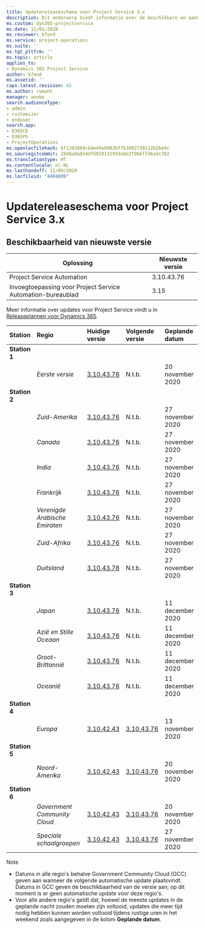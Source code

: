 ```yaml
---
title: Updatereleaseschema voor Project Service 3.x
description: Dit onderwerp biedt informatie over de beschikbare en aankomende releases van Dynamics 365 Project Service Automation.
ms.custom: dyn365-projectservice
ms.date: 11/01/2020
ms.reviewer: kfend
ms.service: project-operations
ms.suite: ''
ms.tgt_pltfrm: ''
ms.topic: article
applies_to:
- Dynamics 365 Project Service
author: kfend
ms.assetid: ''
caps.latest.revision: 42
ms.author: rumant
manager: annbe
search.audienceType:
- admin
- customizer
- enduser
search.app:
- D365CE
- D365PS
- ProjectOperations
ms.openlocfilehash: bf1203884cb4e49e0982bffb3092730122b2be9c
ms.sourcegitcommit: 2848a8a654df601911593da8e2f9b6ffd6adc702
ms.translationtype: HT
ms.contentlocale: nl-NL
ms.lasthandoff: 11/09/2020
ms.locfileid: "4404809"
---
```

# <a name="update-release-schedule-for-project-service-3x"></a>Updatereleaseschema voor Project Service 3.x

## <a name="latest-version-availability"></a>Beschikbaarheid van nieuwste versie

| Oplossing  | Nieuwste versie |
|-------|----|
| Project Service Automation    | 3.10.43.76 |
| Invoegtoepassing voor Project Service Automation-bureaublad                | 3.15          |

Meer informatie over updates voor Project Service vindt u in [Releaseplannen voor Dynamics 365](https://docs.microsoft.com/dynamics365/release-plans/). 

| Station  | Regio | Huidige versie | Volgende versie |  Geplande datum
| :---   | :---   | :---   | :---   |:---   |         
|<strong>Station 1</strong> | |  |  | |
| | <i>Eerste versie</i> | [3.10.43.76](whats-new-ur-25.md) | N.t.b. | 20 november 2020
|<strong>Station 2</strong> | |  |  | |
| | <i>Zuid-Amerika</i> | [3.10.43.76](whats-new-ur-25.md) | N.t.b. | 27 november 2020
| | <i>Canada</i> | [3.10.43.76](whats-new-ur-25.md) | N.t.b. | 27 november 2020 
| | <i>India</i> | [3.10.43.76](whats-new-ur-25.md) | N.t.b. | 27 november 2020
| | <i>Frankrijk</i> | [3.10.43.76](whats-new-ur-25.md) | N.t.b. | 27 november 2020
| | <i>Verenigde Arabische Emiraten</i> | [3.10.43.76](whats-new-ur-25.md) | N.t.b. | 27 november 2020
| | <i>Zuid-Afrika</i> | [3.10.43.76](whats-new-ur-25.md) | N.t.b. | 27 november 2020
| | <i>Duitsland</i> | [3.10.43.76](whats-new-ur-25.md) | N.t.b. | 27 november 2020
|<strong>Station 3</strong> | |  |  | |
| | <i>Japan</i> | [3.10.43.76](whats-new-ur-25.md) | N.t.b. | 11 december 2020
| | <i>Azië en Stille Oceaan</i> | [3.10.43.76](whats-new-ur-25.md) | N.t.b. | 11 december 2020
| | <i>Groot-Brittannië</i> | [3.10.43.76](whats-new-ur-25.md) | N.t.b. | 11 december 2020
| | <i>Oceanië</i> | [3.10.43.76](whats-new-ur-25.md) | N.t.b. | 11 december 2020
|<strong>Station 4</strong> | |  |  | |
| | <i>Europa</i> |[3.10.42.43](whats-new-ur-24.md) | [3.10.43.76](whats-new-ur-25.md) | 13 november 2020
|<strong>Station 5</strong> | |  |  | |
| | <i>Noord-Amerika</i> |[3.10.42.43](whats-new-ur-24.md) | [3.10.43.76](whats-new-ur-25.md) | 20 november 2020
|<strong>Station 6</strong> | |  |  | |
| | <i>Government Community Cloud</i> |[3.10.42.43](whats-new-ur-24.md) | [3.10.43.76](whats-new-ur-25.md) | 20 november 2020
| | <i>Speciale schaalgroepen</i> |[3.10.42.43](whats-new-ur-24.md) | [3.10.43.76](whats-new-ur-25.md) | 27 november 2020

>[!Note]
> - Datums in alle regio's behalve Government Community Cloud (GCC) geven aan wanneer de volgende automatische update plaatsvindt. Datums in GCC geven de beschikbaarheid van de versie aan; op dit moment is er geen automatische update voor deze regio's.
> - Voor alle andere regio's geldt dat, hoewel de meeste updates in de geplande nacht zouden moeten zijn voltooid, updates die meer tijd nodig hebben kunnen worden voltooid tijdens rustige uren in het weekend zoals aangegeven in de kolom **Geplande datum**.

